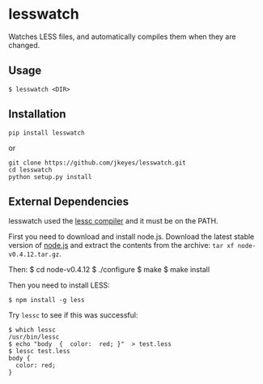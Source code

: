 # lesswatch

Watches LESS files, and automatically compiles them when they
are changed.

## Usage

    $ lesswatch <DIR>

## Installation

    pip install lesswatch
    
or

    git clone https://github.com/jkeyes/lesswatch.git
    cd lesswatch
    python setup.py install

## External Dependencies

lesswatch used the [lessc compiler](http://lesscss.org/#guide)
and it must be on the PATH.

First you need to download and install node.js. Download the latest 
stable version of [node.js](http://nodejs.org/#download) and 
extract the contents from the archive: `tar xf node-v0.4.12.tar.gz`.

Then:
    $ cd node-v0.4.12
    $ ./configure
    $ make
    $ make install

Then you need to install LESS:

    $ npm install -g less

Try `lessc` to see if this was successful:

    $ which lessc
    /usr/bin/lessc
    $ echo "body  {  color:  red; }"  > test.less
    $ lessc test.less
    body {
      color: red;
    }
